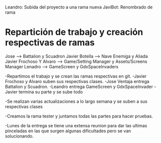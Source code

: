 Leandro: Subida del proyecto a una rama nueva
JaviBot: Renombrado de rama

# Repartición de trabajo y creación respectivas de ramas
Jose --> Battalion y Scuadron
Javier Botella --> Nave Enemiga y Aliada
Javier Frochoso Y Alvaro --> Game/Setting Manager y Assets/Screens Manager
Lenadro --> GameScreen y GdxSpaceInvaders

-Repartimos el trabajo y se crean las ramas respectivas en git.
-Javier Frochoso y Alvaro suben sus respectivas clases.
-Jose Ventaja entrega Battalion y Scuadron.
-Leandro entrega  GameScreen y GdxSpaceInvader
-Javier termina su parte y se sube todo

-Se realizan varias actualizaciones a lo largo semana y se suben a sus respectivas clases

-Creamos la rama tester y juntamos todas las partes para hacer pruebas.

-Lunes de la entrega se tiene una extensa reunion para dar las ultimas pinceladas en las que surgen algunas dificultades pero se van solucionando.




